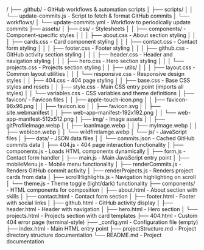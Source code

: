 /
├── .github/                - GitHub workflows & automation scripts
│   ├── scripts/
│   │   └── update-commits.js - Script to fetch & format GitHub commits
│   └── workflows/
│       └── update-commits.yml - Workflow to periodically update commits
├── assets/
│   ├── css/                - Stylesheets
│   │   ├── components/     - Component-specific styles
│   │   │   ├── about.css   - About section styling
│   │   │   ├── cards.css   - Card component styling
│   │   │   ├── contact.css - Contact form styling
│   │   │   ├── footer.css  - Footer styling
│   │   │   ├── github.css  - GitHub activity section styling
│   │   │   ├── header.css  - Header and navigation styling
│   │   │   ├── hero.css    - Hero section styling
│   │   │   └── projects.css - Projects section styling
│   │   ├── utils/
│   │   │   ├── layout.css  - Common layout utilities
│   │   │   └── responsive.css - Responsive design styles
│   │   ├── 404.css         - 404 page styling
│   │   ├── base.css        - Base CSS styles and resets
│   │   ├── style.css       - Main CSS entry point (imports all styles)
│   │   └── variables.css   - CSS variables and theme definitions
│   ├── favicon/            - Favicon files
│   │   ├── apple-touch-icon.png
│   │   ├── favicon-96x96.png
│   │   ├── favicon.ico
│   │   ├── favicon.svg
│   │   ├── site.webmanifest
│   │   ├── web-app-manifest-192x192.png
│   │   └── web-app-manifest-512x512.png
│   ├── img/                - Image assets
│   │   ├── gitProfileImage.webp
│   │   ├── loanImage.webp
│   │   ├── myImage.webp
│   │   ├── webIcon.webp
│   │   └── wildfireIamge.webp
│   └── js/                 - JavaScript files
│       ├── data/           - JSON data files
│       │   └── commits.json - Cached GitHub commits data
│       ├── 404.js          - 404 page interaction functionality
│       ├── components.js   - Loads HTML components dynamically
│       ├── form.js         - Contact form handler
│       ├── main.js         - Main JavaScript entry point
│       ├── mobileMenu.js   - Mobile menu functionality
│       ├── renderCommits.js - Renders GitHub commit activity
│       ├── renderProjects.js - Renders project cards from data
│       ├── scrollHighlights.js - Navigation highlighting on scroll
│       └── theme.js        - Theme toggle (light/dark) functionality
├── components/             - HTML components for composition
│   ├── about.html          - About section with skills
│   ├── contact.html        - Contact form section
│   ├── footer.html         - Footer with social links
│   ├── github.html         - GitHub activity display
│   ├── header.html         - Header with navigation
│   ├── hero.html           - Hero section
│   └── projects.html       - Projects section with card templates
├── 404.html                - Custom 404 error page (terminal-style)
├── _config.yml             - Configuration file (empty)
├── index.html              - Main HTML entry point
├── projectStructure.md     - Project directory structure documentation
└── README.md               - Project documentation